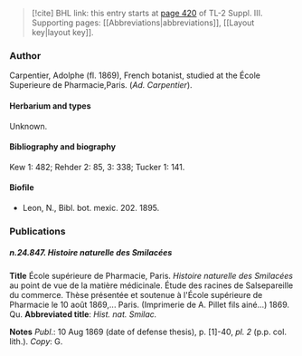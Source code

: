 > [!cite] BHL link: this entry starts at [page 420](https://www.biodiversitylibrary.org/item/103861#page/430/mode/1up) of TL-2 Suppl. III.
> Supporting pages: [[Abbreviations|abbreviations]], [[Layout key|layout key]].

### Author

Carpentier, Adolphe (fl. 1869), French botanist, studied at the École Superieure de Pharmacie,Paris. (*Ad. Carpentier*).

#### Herbarium and types

Unknown.

#### Bibliography and biography

Kew 1: 482; Rehder 2: 85, 3: 338; Tucker 1: 141.

#### Biofile

- Leon, N., Bibl. bot. mexic. 202. 1895.

### Publications

##### n.24.847. Histoire naturelle des Smilacées

**Title**
École supérieure de Pharmacie, Paris. *Histoire naturelle des Smilacées* au point de vue de la matière médicinale. Étude des racines de Salsepareille du commerce. Thèse présentée et soutenue à l'École supérieure de Pharmacie le 10 août 1869,... Paris. (Imprimerie de A. Pillet fils ainé...) 1869. Qu.
**Abbreviated title**: *Hist. nat. Smilac.*

**Notes**
*Publ*.: 10 Aug 1869 (date of defense thesis), p. \[1\]-40, *pl. 2* (p.p. col. lith.). *Copy*: G.

